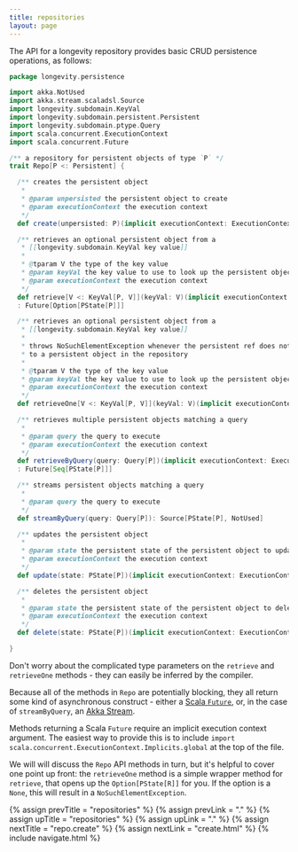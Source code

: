 ```yaml
---
title: repositories
layout: page
---
```


The API for a longevity repository provides basic CRUD persistence
operations, as follows:

```scala
package longevity.persistence

import akka.NotUsed
import akka.stream.scaladsl.Source
import longevity.subdomain.KeyVal
import longevity.subdomain.persistent.Persistent
import longevity.subdomain.ptype.Query
import scala.concurrent.ExecutionContext
import scala.concurrent.Future

/** a repository for persistent objects of type `P` */
trait Repo[P <: Persistent] {

  /** creates the persistent object
   * 
   * @param unpersisted the persistent object to create
   * @param executionContext the execution context
   */
  def create(unpersisted: P)(implicit executionContext: ExecutionContext): Future[PState[P]]

  /** retrieves an optional persistent object from a
   * [[longevity.subdomain.KeyVal key value]]
   *
   * @tparam V the type of the key value
   * @param keyVal the key value to use to look up the persistent object
   * @param executionContext the execution context
   */
  def retrieve[V <: KeyVal[P, V]](keyVal: V)(implicit executionContext: ExecutionContext)
  : Future[Option[PState[P]]]

  /** retrieves an optional persistent object from a
   * [[longevity.subdomain.KeyVal key value]]
   * 
   * throws NoSuchElementException whenever the persistent ref does not refer
   * to a persistent object in the repository
   * 
   * @tparam V the type of the key value
   * @param keyVal the key value to use to look up the persistent object
   * @param executionContext the execution context
   */
  def retrieveOne[V <: KeyVal[P, V]](keyVal: V)(implicit executionContext: ExecutionContext): Future[PState[P]]

  /** retrieves multiple persistent objects matching a query
   * 
   * @param query the query to execute
   * @param executionContext the execution context
   */
  def retrieveByQuery(query: Query[P])(implicit executionContext: ExecutionContext)
  : Future[Seq[PState[P]]]

  /** streams persistent objects matching a query
   * 
   * @param query the query to execute
   */
  def streamByQuery(query: Query[P]): Source[PState[P], NotUsed]

  /** updates the persistent object
   * 
   * @param state the persistent state of the persistent object to update
   * @param executionContext the execution context
   */
  def update(state: PState[P])(implicit executionContext: ExecutionContext): Future[PState[P]]

  /** deletes the persistent object
   * 
   * @param state the persistent state of the persistent object to delete
   * @param executionContext the execution context
   */
  def delete(state: PState[P])(implicit executionContext: ExecutionContext): Future[Deleted[P]]

}
```

Don't worry about the complicated type parameters on the `retrieve`
and `retrieveOne` methods - they can easily be inferred by the compiler.

Because all of the methods in `Repo` are potentially blocking, they
all return some kind of asynchronous construct - either a [Scala
`Future`](http://www.scala-lang.org/api/current/index.html#scala.concurrent.Future),
or, in the case of `streamByQuery`, an [Akka
Stream](http://doc.akka.io/docs/akka/current/scala/stream/index.html).

Methods returning a Scala `Future` require an implicit execution
context argument. The easiest way to provide this is to include
`import scala.concurrent.ExecutionContext.Implicits.global` at the top
of the file.

We will will discuss the `Repo` API methods in turn, but it's helpful
to cover one point up front: the `retrieveOne` method is a simple
wrapper method for `retrieve`, that opens up the `Option[PState[R]]`
for you. If the option is a `None`, this will result in a
`NoSuchElementException`.

{% assign prevTitle = "repositories" %}
{% assign prevLink = "." %}
{% assign upTitle = "repositories" %}
{% assign upLink = "." %}
{% assign nextTitle = "repo.create" %}
{% assign nextLink = "create.html" %}
{% include navigate.html %}
